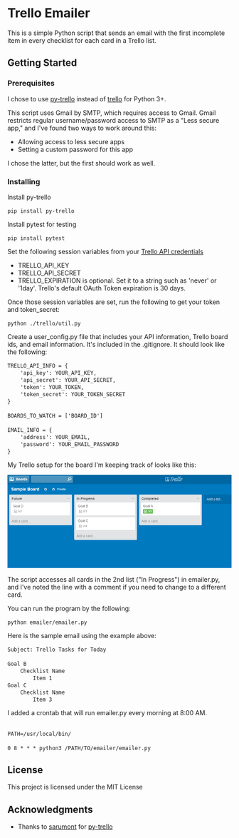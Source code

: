 # Trello Emailer

This is a simple Python script that sends an email with the first incomplete item in every checklist for each card in a Trello list.

## Getting Started


### Prerequisites

I chose to use [py-trello](https://github.com/sarumont/py-trello) instead of [trello](https://pypi.python.org/pypi/trello) for Python 3+.

This script uses Gmail by SMTP, which requires access to Gmail.  Gmail restricts regular username/password access to SMTP as a "Less secure app," and I've found two ways to work around this:
* Allowing access to less secure apps
* Setting a custom password for this app

I chose the latter, but the first should work as well.


### Installing

Install py-trello

```
pip install py-trello
```
Install pytest for testing
```
pip install pytest
```
Set the following session variables from your [Trello API credentials](https://trello.com/1/appKey/generate)

* TRELLO_API_KEY
* TRELLO_API_SECRET
* TRELLO_EXPIRATION is optional. Set it to a string such as 'never' or '1day'. Trello's default OAuth Token expiration is 30 days.

Once those session variables are set, run the following to get your token and token_secret:

```
python ./trello/util.py
```

Create a user_config.py file that includes your API information, Trello board ids, and email information.  It's included in the .gitignore. It should look like the following:

```
TRELLO_API_INFO = {
    'api_key': YOUR_API_KEY,
    'api_secret': YOUR_API_SECRET,
    'token': YOUR_TOKEN,
    'token_secret': YOUR_TOKEN_SECRET
}

BOARDS_TO_WATCH = ['BOARD_ID']

EMAIL_INFO = {
    'address': YOUR_EMAIL,
    'password': YOUR_EMAIL_PASSWORD
} 
```

My Trello setup for the board I'm keeping track of looks like this:

![Trello Preview](./images/sample-board.PNG "Sample Trello board")

The script accesses all cards in the 2nd list ("In Progress") in emailer.py, and I've noted the line with a comment if you need to change to a different card.

You can run the program by the following:

```
python emailer/emailer.py
```

Here is the sample email using the example above:
```
Subject: Trello Tasks for Today

Goal B
    Checklist Name
        Item 1
Goal C
    Checklist Name
        Item 3
```

I added a crontab that will run emailer.py every morning at 8:00 AM.  

```

PATH=/usr/local/bin/

0 8 * * * python3 /PATH/TO/emailer/emailer.py
```

## License

This project is licensed under the MIT License

## Acknowledgments

* Thanks to [sarumont](https://github.com/sarumont) for [py-trello](https://github.com/sarumont/py-trello) 
